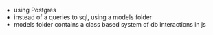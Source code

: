 - using Postgres
- instead of a queries to sql, using a models folder
- models folder contains a class based system of db interactions in js

